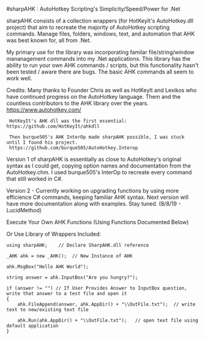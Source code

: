 #sharpAHK :  AutoHotkey Scripting's Simplicity/Speed/Power for .Net 

sharpAHK consists of a collection wrappers (for HotKeyIt's AutoHotkey.dll project) that aim to recreate the majority of AutoHotkey scripting commands. Manage files, folders, windows, text, and automation that AHK was best known for, all from .Net. 

My primary use for the library was incorporating familar file/string/window mananagement commands into my .Net applications. This library has the ability to run your own AHK commands / scripts, but this functionality hasn't been tested / aware there are bugs. The basic AHK commands all seem to work well. 

Credits: 
     Many thanks to Founder Chris as well as HotKeyIt and Lexikos who have continued progress on the AutoHotkey language. Them and the countless contributors to the AHK library over the years. https://www.autohotkey.com/
     
     HotKeyIt's AHK dll was the first essential: https://github.com/HotKeyIt/ahkdll
     
     Then burque505's AHK InterOp made sharpAHK possible, I was stuck until I found his project.
     https://github.com/burque505/AutoHotkey.Interop


Version 1 of sharpAHK is essentially as close to AutoHotkey's original syntax as I could get, copying option names and documentation from the AutoHotkey.chm. I used burque505's InterOp to recreate every command that still worked in C#. 

Version 2 - Currently working on upgrading functions by using more efficience C# commands, keeping familiar AHK syntax. Next version will have more documentation along with examples. Stay tuned. (8/8/19 - LucidMethod)



Execute Your Own AHK Functions (Using Functions Documented Below)

Or Use Library of Wrappers Included: 
   

    using sharpAHK;    // Declare SharpAHK.dll reference

    _AHK ahk = new _AHK();  // New Instance of AHK
    
    ahk.MsgBox("Hello AHK World");  
    
    string answer = ahk.InputBox("Are you hungry?");
    
    if (answer != "") // If User Provides Answer to InputBox question, write that answer to a test file and open it
    { 
        ahk.FileAppend(answer, ahk.AppDir() + "\\OutFile.txt");  // write text to new/existing text file
        
        ahk.Run(ahk.AppDir() + "\\OutFile.txt");   // open text file using default application
    }
    
    
    

     

